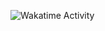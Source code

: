 ![Wakatime Activity](https://wakatime.com/share/@devramcc/09581200-767c-4254-bd51-b775a5f3f526.svg)
